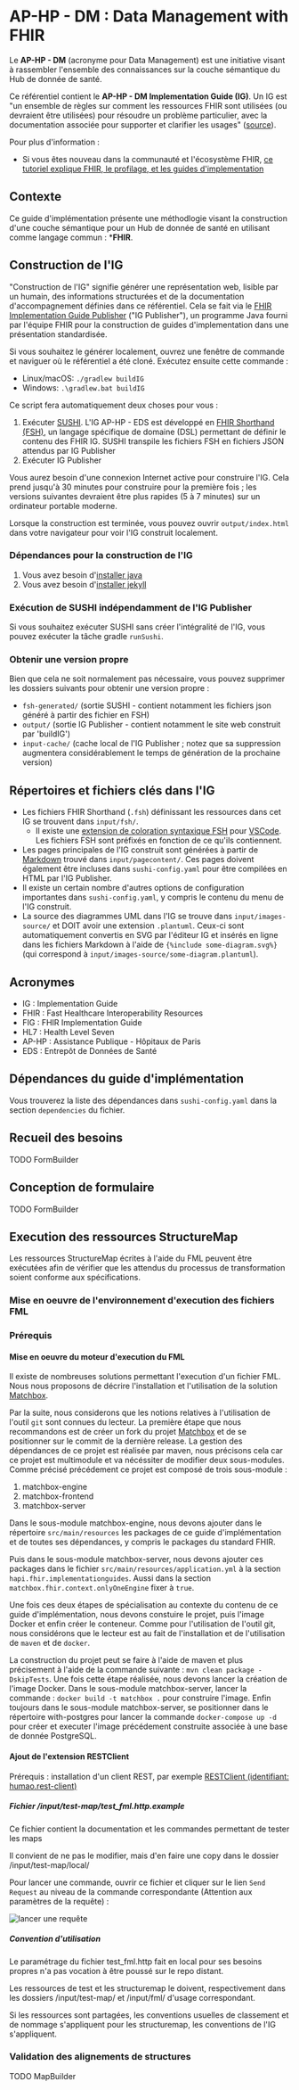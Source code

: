 # AP-HP - DM : Data Management with FHIR

Le **AP-HP - DM** (acronyme pour Data Management) est une initiative visant à rassembler l'ensemble des connaissances 
sur la couche sémantique du Hub de donnée de santé.

Ce référentiel contient le **AP-HP - DM Implementation Guide (IG)**. Un IG est "un ensemble de règles sur comment les
ressources FHIR sont utilisées (ou devraient être utilisées) pour résoudre un problème particulier, avec la
documentation associée pour supporter et clarifier les usages" ([source](https://www.hl7.org/fhir/implementationguide.html)).

Pour plus d'information :

- Si vous êtes nouveau dans la communauté et l'écosystème FHIR, [ce tutoriel explique FHIR, le profilage, et les guides d'implementation](https://fire.ly/blog/how-to-create-your-first-fhir-profile/)

## Contexte

Ce guide d'implémentation présente une méthodlogie visant la construction d'une couche sémantique pour un Hub de donnée de santé en utilisant comme langage commun : ***FHIR**.

## Construction de l'IG

"Construction de l'IG" signifie générer une représentation web, lisible par un humain, des informations structurées et
de la documentation d'accompagnement définies dans ce référentiel. Cela se fait via le [FHIR Implementation Guide Publisher](https://confluence.hl7.org/display/FHIR/IG+Publisher+Documentation)
("IG Publisher"), un programme Java fourni par l'équipe FHIR pour la construction de guides d'implementation dans une
présentation standardisée.

Si vous souhaitez le générer localement, ouvrez une fenêtre de commande et naviguer où le référentiel a été cloné.
Exécutez ensuite cette commande :

- Linux/macOS: `./gradlew buildIG`
- Windows: `.\gradlew.bat buildIG`

Ce script fera automatiquement deux choses pour vous :

1. Exécuter [SUSHI](https://fshschool.org/docs/sushi/). L'IG AP-HP - EDS est développé en [FHIR Shorthand (FSH)](http://build.fhir.org/ig/HL7/fhir-shorthand/),
   un langage spécifique de domaine (DSL) permettant de définir le contenu des FHIR IG. SUSHI transpile les fichiers FSH en
   fichiers JSON attendus par IG Publisher
2. Exécuter IG Publisher

Vous aurez besoin d'une connexion Internet active pour construire l'IG. Cela prend jusqu'à 30 minutes pour construire
pour la première fois ; les versions suivantes devraient être plus rapides (5 à 7 minutes) sur un ordinateur portable
moderne.

Lorsque la construction est terminée, vous pouvez ouvrir `output/index.html` dans votre navigateur pour voir l'IG
construit localement.

### Dépendances pour la construction de l'IG

1. Vous avez besoin d'[installer java](https://adoptium.net/)
2. Vous avez besoin d'[installer jekyll](https://jekyllrb.com/docs/installation/)

### Exécution de SUSHI indépendamment de l'IG Publisher

Si vous souhaitez exécuter SUSHI sans créer l'intégralité de l'IG, vous pouvez exécuter la tâche gradle `runSushi`.

### Obtenir une version propre

Bien que cela ne soit normalement pas nécessaire, vous pouvez supprimer les dossiers suivants pour obtenir une version
propre :

- `fsh-generated/` (sortie SUSHI - contient notamment les fichiers json généré à partir des fichier en FSH)
- `output/` (sortie IG Publisher - contient notamment le site web construit par 'buildIG')
- `input-cache/` (cache local de l'IG Publisher ; notez que sa suppression augmentera considérablement le temps de
  génération de la prochaine version)

## Répertoires et fichiers clés dans l'IG

- Les fichiers FHIR Shorthand (`.fsh`) définissant les ressources dans cet IG se trouvent dans `input/fsh/`.
    - Il existe une [extension de coloration syntaxique FSH](https://marketplace.visualstudio.com/items?itemName=MITRE-Health.vscode-language-fsh)
      pour [VSCode](https://code.visualstudio.com).
      Les fichiers FSH sont préfixés en fonction de ce qu'ils contiennent.
- Les pages principales de l'IG construit sont générées à partir de [Markdown](https://daringfireball.net/projects/markdown/)
  trouvé dans `input/pagecontent/`. Ces pages doivent également être incluses dans `sushi-config.yaml` pour être compilées
  en HTML par l'IG Publisher.
- Il existe un certain nombre d'autres options de configuration importantes dans `sushi-config.yaml`, y compris le
  contenu du menu de l'IG construit.
- La source des diagrammes UML dans l'IG se trouve dans `input/images-source/` et DOIT avoir une extension `.plantuml`.
  Ceux-ci sont automatiquement convertis en SVG par l'éditeur IG et insérés en ligne dans les fichiers Markdown à l'aide
  de `{%include some-diagram.svg%}` (qui correspond à `input/images-source/some-diagram.plantuml`).

## Acronymes

* IG : Implementation Guide
* FHIR : Fast Healthcare Interoperability Resources
* FIG : FHIR Implementation Guide
* HL7 : Health Level Seven
* AP-HP : Assistance Publique - Hôpitaux de Paris
* EDS : Entrepôt de Données de Santé

## Dépendances du guide d'implémentation

Vous trouverez la liste des dépendances dans `sushi-config.yaml` dans la section `dependencies` du fichier.

## Recueil des besoins

TODO FormBuilder

## Conception de formulaire

TODO FormBuilder

## Execution des ressources StructureMap

Les ressources StructureMap écrites à l'aide du FML peuvent être exécutées afin de vérifier que les attendus du processus de transformation soient conforme aux spécifications.

### Mise en oeuvre de l'environnement d'execution des fichiers FML

### Prérequis

#### Mise en oeuvre du moteur d'execution du FML

Il existe de nombreuses solutions permettant l'execution d'un fichier FML. Nous nous proposons de décrire l'installation et l'utilisation de la solution [Matchbox](https://github.com/ahdis/matchbox).

Par la suite, nous considerons que les notions relatives à l'utilisation de l'outil `git` sont connues du lecteur. La première étape que nous recommandons est de créer un fork du projet [Matchbox](https://github.com/ahdis/matchbox) et de se positionner sur le commit de la dernière release. La gestion des dépendances de ce projet est réalisée par maven, nous précisons cela car ce projet est multimodule et va nécéssiter de modifier deux sous-modules. Comme précisé précédement ce projet est composé de trois sous-module :

1. matchbox-engine
2. matchbox-frontend
3. matchbox-server

Dans le sous-module matchbox-engine, nous devons ajouter dans le répertoire `src/main/resources` les packages de ce guide d'implémentation et de toutes ses dépendances, y compris le packages du standard FHIR.

Puis dans le sous-module matchbox-server, nous devons ajouter ces packages dans le fichier `src/main/resources/application.yml` à la section `hapi.fhir.implementationguides`. Aussi dans la section `matchbox.fhir.context.onlyOneEngine` fixer à `true`.

Une fois ces deux étapes de spécialisation au contexte du contenu de ce guide d'implémentation, nous devons constuire le projet, puis l'image Docker et enfin créer le conteneur. Comme pour l'utilisation de l'outil git, nous considérons que le lecteur est au fait de l'installation et de l'utilisation de `maven` et de `docker`.

La construction du projet peut se faire à l'aide de maven et plus précisement à l'aide de la commande suivante : `mvn clean package -DskipTests`. Une fois cette étape réalisée, nous devons lancer la création de l'image Docker. Dans le sous-module matchbox-server, lancer la commande : `docker build -t matchbox .` pour construire l'image. Enfin toujours dans le sous-module matchbox-server, se positionner dans le répertoire with-postgres pour lancer la commande `docker-compose up -d` pour créer et executer l'image précédement construite associée à une base de donnée PostgreSQL.

#### Ajout de l'extension RESTClient

Prérequis : installation d'un client REST, par exemple [RESTClient (identifiant: humao.rest-client)](https://marketplace.visualstudio.com/items?itemName=humao.rest-client#:~:text=Once%20you%20prepared%20a%20request,press%20F1%20and%20then%20select%2F)

##### Fichier /input/test-map/test_fml.http.example

Ce fichier contient la documentation et les commandes permettant de tester les maps

Il convient de ne pas le modifier, mais d'en faire une copy dans le dossier /input/test-map/local/

Pour lancer une commande, ouvrir ce fichier et cliquer sur le lien `Send Request` au niveau de la commande correspondante (Attention aux paramètres de la requête) : 

![lancer une requête](input/images/RESTQuery.png)

##### Convention d'utilisation 

Le paramétrage du fichier test_fml.http fait en local pour ses besoins propres n'a pas vocation à être poussé sur le repo distant. 

Les ressources de test et les structuremap le doivent, respectivement dans les dossiers /input/test-map/ et /input/fml/ d'usage correspondant. 

Si les ressources sont partagées, les conventions usuelles de classement et de nommage s'appliquent pour les structuremap, les conventions de l'IG s'appliquent. 


### Validation des alignements de structures 

TODO MapBuilder
